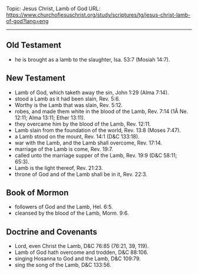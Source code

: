Topic: Jesus Christ, Lamb of God
URL: https://www.churchofjesuschrist.org/study/scriptures/tg/jesus-christ-lamb-of-god?lang=eng

---

## Old Testament

- he is brought as a lamb to the slaughter, Isa. 53:7 (Mosiah 14:7).

## New Testament

- Lamb of God, which taketh away the sin, John 1:29 (Alma 7:14).
- stood a Lamb as it had been slain, Rev. 5:6.
- Worthy is the Lamb that was slain, Rev. 5:12.
- robes, and made them white in the blood of the Lamb, Rev. 7:14 (1Â Ne. 12:11; Alma 13:11; Ether 13:11).
- they overcame him by the blood of the Lamb, Rev. 12:11.
- Lamb slain from the foundation of the world, Rev. 13:8 (Moses 7:47).
- a Lamb stood on the mount, Rev. 14:1 (D&C 133:18).
- war with the Lamb, and the Lamb shall overcome, Rev. 17:14.
- marriage of the Lamb is come, Rev. 19:7.
- called unto the marriage supper of the Lamb, Rev. 19:9 (D&C 58:11; 65:3).
- Lamb is the light thereof, Rev. 21:23.
- throne of God and of the Lamb shall be in it, Rev. 22:3.

## Book of Mormon

- followers of God and the Lamb, Hel. 6:5.
- cleansed by the blood of the Lamb, Morm. 9:6.

## Doctrine and Covenants

- Lord, even Christ the Lamb, D&C 76:85 (76:21, 39, 119).
- Lamb of God hath overcome and trodden, D&C 88:106.
- singing Hosanna to God and the Lamb, D&C 109:79.
- sing the song of the Lamb, D&C 133:56.

